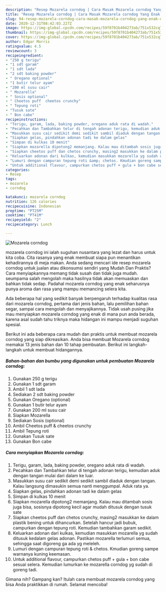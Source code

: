 ```yaml
---
description: "Resep Mozarela corndog | Cara Masak Mozarela corndog Yang Enak dan Simpel"
title: "Resep Mozarela corndog | Cara Masak Mozarela corndog Yang Enak dan Simpel"
slug: 94-resep-mozarela-corndog-cara-masak-mozarela-corndog-yang-enak-dan-simpel
date: 2020-12-31T08:42:03.227Z
image: https://img-global.cpcdn.com/recipes/59f8701b404273ab/751x532cq70/mozarela-corndog-foto-resep-utama.jpg
thumbnail: https://img-global.cpcdn.com/recipes/59f8701b404273ab/751x532cq70/mozarela-corndog-foto-resep-utama.jpg
cover: https://img-global.cpcdn.com/recipes/59f8701b404273ab/751x532cq70/mozarela-corndog-foto-resep-utama.jpg
author: Edgar Morris
ratingvalue: 4.5
reviewcount: 3
recipeingredient:
- "250 g terigu"
- "1 sdt garam"
- "1 sdt lada"
- "2 sdt baking powder"
- " Oregano optional"
- "1 butir telur ayam"
- "200 ml susu cair"
- " Mozarella"
- " Sosis optional"
- " Cheetos puff  cheetos crunchy"
- " Tepung roti"
- "Tusuk sate"
- " Bon cabe"
recipeinstructions:
- "Terigu, garam, lada, baking powder, oregano aduk rata di wadah."
- "Pecahkan dan Tambahkan telur di tengah adonan terigu, kemudian aduk dengan tangan mulai dari dalam ke luar."
- "Masukkan susu cair sedikit demi sedikit sambil diaduk dengan tangan. Kalau langsung dimasukin semua nanti menggumpal. Aduk rata ya."
- "Siapkan gelas, pindahkan adonan tadi ke dalam gelas"
- "Simpan di kulkas 10 menit"
- "Siapkan mozarella dipotong2 memanjang. Kalau mau ditambah sosis juga bisa, sosisnya dipotong kecil agar mudah ditusuk dengan tusuk sate"
- "Siapkan cheetos puff dan chetos crunchy, masing2 masukkan ke dalam plastik bening untuk dihancurkan. Setelah hancur jadi bubuk, campurkan dengan tepung roti. Kemudian tambahkan garam sedikit."
- "Keluarkan adonan dari kulkas, kemudian masukkan mozarella yg sudah ditusuk kedalam gelas adonan. Pastikan mozarella terlumuri semua, sehingga saat digoreng ga ada yg meleleh."
- "Lumuri dengan campuran tepung roti &amp; chetos. Kmudian goreng sampe warnanya kuning keemasan."
- "Untuk additional flavour, campurkan chetos puff + gula + bon cabe sesuai selera. Kemudian lumurkan ke mozarella corndog yg sudah di goreng tadi."
categories:
- Resep
tags:
- mozarela
- corndog

katakunci: mozarela corndog 
nutrition: 126 calories
recipecuisine: Indonesian
preptime: "PT25M"
cooktime: "PT41M"
recipeyield: "2"
recipecategory: Lunch

---
```



![Mozarela corndog](https://img-global.cpcdn.com/recipes/59f8701b404273ab/751x532cq70/mozarela-corndog-foto-resep-utama.jpg)


mozarela corndog ini ialah suguhan nusantara yang lezat dan harus untuk kita coba. Cita rasanya yang enak membuat siapa pun menantikan kehadirannya di meja makan.
Anda sedang mencari ide resep mozarela corndog untuk jualan atau dikonsumsi sendiri yang Mudah Dan Praktis? Cara menyiapkannya memang tidak susah dan tidak juga mudah. seumpama salah mengolah maka hasilnya tidak akan memuaskan dan bahkan tidak sedap. Padahal mozarela corndog yang enak seharusnya punya aroma dan rasa yang mampu memancing selera kita.

Ada beberapa hal yang sedikit banyak berpengaruh terhadap kualitas rasa dari mozarela corndog, pertama dari jenis bahan, lalu pemilihan bahan segar, sampai cara mengolah dan menyajikannya. Tidak usah pusing jika mau menyiapkan mozarela corndog yang enak di mana pun anda berada, karena asal sudah tahu triknya maka hidangan ini mampu menjadi suguhan spesial.




Berikut ini ada beberapa cara mudah dan praktis untuk membuat mozarela corndog yang siap dikreasikan. Anda bisa membuat Mozarela corndog memakai 13 jenis bahan dan 10 tahap pembuatan. Berikut ini langkah-langkah untuk membuat hidangannya.

<!--inarticleads1-->

##### Bahan-bahan dan bumbu yang digunakan untuk pembuatan Mozarela corndog:

1. Gunakan 250 g terigu
1. Gunakan 1 sdt garam
1. Ambil 1 sdt lada
1. Sediakan 2 sdt baking powder
1. Gunakan  Oregano (optional)
1. Gunakan 1 butir telur ayam
1. Gunakan 200 ml susu cair
1. Siapkan  Mozarella
1. Sediakan  Sosis (optional)
1. Ambil  Cheetos puff &amp; cheetos crunchy
1. Ambil  Tepung roti
1. Gunakan Tusuk sate
1. Gunakan  Bon cabe




<!--inarticleads2-->

##### Cara menyiapkan Mozarela corndog:

1. Terigu, garam, lada, baking powder, oregano aduk rata di wadah.
1. Pecahkan dan Tambahkan telur di tengah adonan terigu, kemudian aduk dengan tangan mulai dari dalam ke luar.
1. Masukkan susu cair sedikit demi sedikit sambil diaduk dengan tangan. Kalau langsung dimasukin semua nanti menggumpal. Aduk rata ya.
1. Siapkan gelas, pindahkan adonan tadi ke dalam gelas
1. Simpan di kulkas 10 menit
1. Siapkan mozarella dipotong2 memanjang. Kalau mau ditambah sosis juga bisa, sosisnya dipotong kecil agar mudah ditusuk dengan tusuk sate
1. Siapkan cheetos puff dan chetos crunchy, masing2 masukkan ke dalam plastik bening untuk dihancurkan. Setelah hancur jadi bubuk, campurkan dengan tepung roti. Kemudian tambahkan garam sedikit.
1. Keluarkan adonan dari kulkas, kemudian masukkan mozarella yg sudah ditusuk kedalam gelas adonan. Pastikan mozarella terlumuri semua, sehingga saat digoreng ga ada yg meleleh.
1. Lumuri dengan campuran tepung roti &amp; chetos. Kmudian goreng sampe warnanya kuning keemasan.
1. Untuk additional flavour, campurkan chetos puff + gula + bon cabe sesuai selera. Kemudian lumurkan ke mozarella corndog yg sudah di goreng tadi.




Gimana nih? Gampang kan? Itulah cara membuat mozarela corndog yang bisa Anda praktikkan di rumah. Selamat mencoba!

